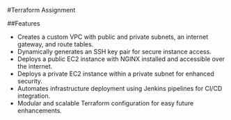 #Terraform Assignment

##Features

- Creates a custom VPC with public and private subnets, an internet gateway, and route tables.  
- Dynamically generates an SSH key pair for secure instance access.  
- Deploys a public EC2 instance with NGINX installed and accessible over the internet.  
- Deploys a private EC2 instance within a private subnet for enhanced security.  
- Automates infrastructure deployment using Jenkins pipelines for CI/CD integration.  
- Modular and scalable Terraform configuration for easy future enhancements.  
